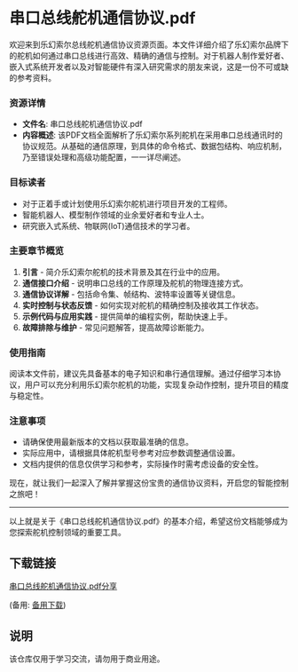 # 串口总线舵机通信协议.pdf

欢迎来到乐幻索尔总线舵机通信协议资源页面。本文件详细介绍了乐幻索尔品牌下的舵机如何通过串口总线进行高效、精确的通信与控制。对于机器人制作爱好者、嵌入式系统开发者以及对智能硬件有深入研究需求的朋友来说，这是一份不可或缺的参考资料。

### 资源详情

- **文件名**: 串口总线舵机通信协议.pdf
- **内容概述**: 该PDF文档全面解析了乐幻索尔系列舵机在采用串口总线通讯时的协议规范。从基础的通信原理，到具体的命令格式、数据包结构、响应机制，乃至错误处理和高级功能配置，一一详尽阐述。
  
### 目标读者

- 对于正着手或计划使用乐幻索尔舵机进行项目开发的工程师。
- 智能机器人、模型制作领域的业余爱好者和专业人士。
- 研究嵌入式系统、物联网(IoT)通信技术的学习者。

### 主要章节概览

1. **引言** - 简介乐幻索尔舵机的技术背景及其在行业中的应用。
2. **通信接口介绍** - 说明串口总线的工作原理及舵机的物理连接方式。
3. **通信协议详解** - 包括命令集、帧结构、波特率设置等关键信息。
4. **实时控制与状态反馈** - 如何实现对舵机的精确控制及接收其工作状态。
5. **示例代码与应用实践** - 提供简单的编程实例，帮助快速上手。
6. **故障排除与维护** - 常见问题解答，提高故障诊断能力。

### 使用指南

阅读本文件前，建议先具备基本的电子知识和串行通信理解。通过仔细学习本协议，用户可以充分利用乐幻索尔舵机的功能，实现复杂动作控制，提升项目的精度与稳定性。

### 注意事项

- 请确保使用最新版本的文档以获取最准确的信息。
- 实际应用中，请根据具体舵机型号参考对应参数调整通信设置。
- 文档内提供的信息仅供学习和参考，实际操作时需考虑设备的安全性。

现在，就让我们一起深入了解并掌握这份宝贵的通信协议资料，开启您的智能控制之旅吧！

---

以上就是关于《串口总线舵机通信协议.pdf》的基本介绍，希望这份文档能够成为您探索舵机控制领域的重要工具。

## 下载链接
[串口总线舵机通信协议.pdf分享](https://pan.quark.cn/s/e5767eb4fb62) 

(备用: [备用下载](https://pan.baidu.com/s/1Wt-6KeYyN7nj--HbE170ow?pwd=1234))

## 说明

该仓库仅用于学习交流，请勿用于商业用途。
